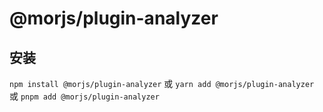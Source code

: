 # @morjs/plugin-analyzer

## 安装

`npm install @morjs/plugin-analyzer`
或
`yarn add @morjs/plugin-analyzer`
或
`pnpm add @morjs/plugin-analyzer`
